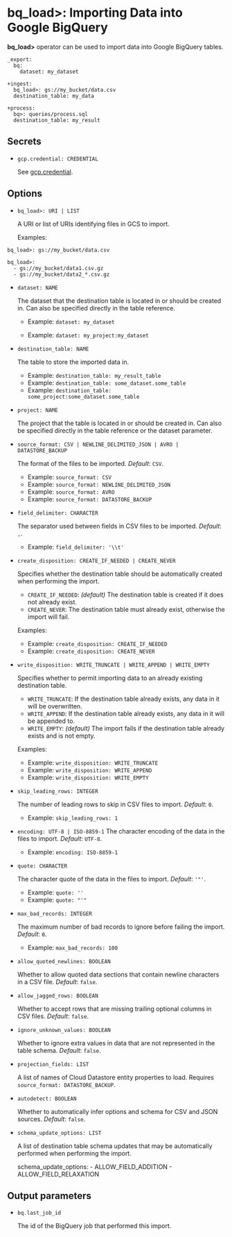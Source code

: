 # bq_load>: Importing Data into Google BigQuery

**bq_load>** operator can be used to import data into Google BigQuery tables.

    _export:
      bq:
        dataset: my_dataset

    +ingest:
      bq_load>: gs://my_bucket/data.csv
      destination_table: my_data

    +process:
      bq>: queries/process.sql
      destination_table: my_result

## Secrets

* `gcp.credential: CREDENTIAL`

  See [gcp.credential](../bq.html#secrets).


## Options

* `bq_load>: URI | LIST`

  A URI or list of URIs identifying files in GCS to import.

  Examples:

```
bq_load>: gs://my_bucket/data.csv
```

```
bq_load>:
  - gs://my_bucket/data1.csv.gz
  - gs://my_bucket/data2_*.csv.gz

```

* `dataset: NAME`

  The dataset that the destination table is located in or should be created in. Can also be specified directly in the table reference.

  * Example: `dataset: my_dataset`

  * Example: `dataset: my_project:my_dataset`

* `destination_table: NAME`

  The table to store the imported data in.

  * Example: `destination_table: my_result_table`
  * Example: `destination_table: some_dataset.some_table`
  * Example: `destination_table: some_project:some_dataset.some_table`

* `project: NAME`

  The project that the table is located in or should be created in. Can also be specified directly in the table reference or the dataset parameter.

* `source_format: CSV | NEWLINE_DELIMITED_JSON | AVRO | DATASTORE_BACKUP`

  The format of the files to be imported. *Default*: `CSV`.

  * Example: `source_format: CSV`
  * Example: `source_format: NEWLINE_DELIMITED_JSON`
  * Example: `source_format: AVRO`
  * Example: `source_format: DATASTORE_BACKUP`

* `field_delimiter: CHARACTER`

  The separator used between fields in CSV files to be imported. *Default*: `,`.

  * Example: `field_delimiter: '\\t'`

* `create_disposition: CREATE_IF_NEEDED | CREATE_NEVER`

  Specifies whether the destination table should be automatically created when performing the import.

  - `CREATE_IF_NEEDED`: *(default)* The destination table is created if it does not already exist.
  - `CREATE_NEVER`: The destination table must already exist, otherwise the import will fail.

  Examples:

  * Example: `create_disposition: CREATE_IF_NEEDED`
  * Example: `create_disposition: CREATE_NEVER`

* `write_disposition: WRITE_TRUNCATE | WRITE_APPEND | WRITE_EMPTY`

  Specifies whether to permit importing data to an already existing destination table.

  - `WRITE_TRUNCATE`: If the destination table already exists, any data in it will be overwritten.
  - `WRITE_APPEND`: If the destination table already exists, any data in it will be appended to.
  - `WRITE_EMPTY`: *(default)* The import fails if the destination table already exists and is not empty.

  Examples:

  * Example: `write_disposition: WRITE_TRUNCATE`
  * Example: `write_disposition: WRITE_APPEND`
  * Example: `write_disposition: WRITE_EMPTY`

* `skip_leading_rows: INTEGER`

  The number of leading rows to skip in CSV files to import. *Default*: `0`.

  * Example: `skip_leading_rows: 1`

* `encoding: UTF-8 | ISO-8859-1`
  The character encoding of the data in the files to import. *Default*: `UTF-8`.

  * Example: `encoding: ISO-8859-1`

* `quote: CHARACTER`

  The character quote of the data in the files to import. *Default*: `'"'`.

  * Example: `quote: ''`
  * Example: `quote: "'"`

* `max_bad_records: INTEGER`

  The maximum number of bad records to ignore before failing the import. *Default*: `0`.

  * Example: `max_bad_records: 100`

* `allow_quoted_newlines: BOOLEAN`

  Whether to allow quoted data sections that contain newline characters in a CSV file. *Default*: `false`.

* `allow_jagged_rows: BOOLEAN`

  Whether to accept rows that are missing trailing optional columns in CSV files. *Default*: `false`.

* `ignore_unknown_values: BOOLEAN`

  Whether to ignore extra values in data that are not represented in the table schema. *Default*: `false`.

* `projection_fields: LIST`

  A list of names of Cloud Datastore entity properties to load. Requires `source_format: DATASTORE_BACKUP`.

* `autodetect: BOOLEAN`

  Whether to automatically infer options and schema for CSV and JSON sources. *Default*: `false`.

* `schema_update_options: LIST`

  A list of destination table schema updates that may be automatically performed when performing the import.

    schema_update_options:
      - ALLOW_FIELD_ADDITION
      - ALLOW_FIELD_RELAXATION

## Output parameters

* `bq.last_job_id`

  The id of the BigQuery job that performed this import.
